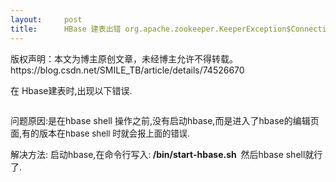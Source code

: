 ```yaml
---
layout:     post
title:      HBase 建表出错 org.apache.zookeeper.KeeperException$ConnectionLossException: KeeperErrorCode = Co
---
```

<div id="article_content" class="article_content clearfix csdn-tracking-statistics" data-pid="blog" data-mod="popu_307" data-dsm="post">
								<div class="article-copyright">
					版权声明：本文为博主原创文章，未经博主允许不得转载。					https://blog.csdn.net/SMILE_TB/article/details/74526670				</div>
								            <link rel="stylesheet" href="https://csdnimg.cn/release/phoenix/template/css/ck_htmledit_views-f76675cdea.css">
						<div class="htmledit_views" id="content_views">
                
<p>在 Hbase建表时,出现以下错误.</p>
<p><img src="https://img-blog.csdn.net/20170706095905431?watermark/2/text/aHR0cDovL2Jsb2cuY3Nkbi5uZXQvU01JTEVfVEI=/font/5a6L5L2T/fontsize/400/fill/I0JBQkFCMA==/dissolve/70/gravity/Center" alt="" style="font-size:12px;"></p>
<p>问题原因:是在hbase shell 操作之前,没有启动hbase,而是进入了hbase的编辑页面,有的版本在<span style="font-size:13.3333px;">hbase shell 时就会报上面的错误.</span></p>
<p>解决方法: 启动hbase,在命令行写入:<strong> /bin/start-hbase.sh  </strong>然后hbase shell就行了.</p>
<p><strong><img src="https://img-blog.csdn.net/20170706102950839?watermark/2/text/aHR0cDovL2Jsb2cuY3Nkbi5uZXQvU01JTEVfVEI=/font/5a6L5L2T/fontsize/400/fill/I0JBQkFCMA==/dissolve/70/gravity/Center" alt=""><br></strong></p>
<div><br></div>
<p></p>
            </div>
                </div>